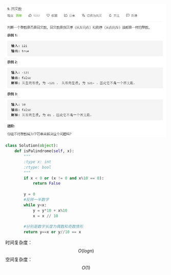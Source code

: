 ![Alt text](./images/1.png)

```python
class Solution(object):
    def isPalindrome(self, x):
        """
        :type x: int
        :rtype: bool
        """
        if x < 0 or (x != 0 and x%10 == 0):
            return False
        
        y = 0
        #反转一半数字
        while y<x:
            y = y*10 + x%10
            x = x // 10

        #分别是数字长度为偶数和奇数情形
        return y==x or y//10 == x
```

时间复杂度：
$$
O(logn)
$$
空间复杂度：
$$
O(1)
$$
